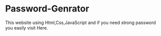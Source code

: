 # Password-Genrator
 This website using Html,Css,JavaScript and if you need strong password you easily visit Here. 
